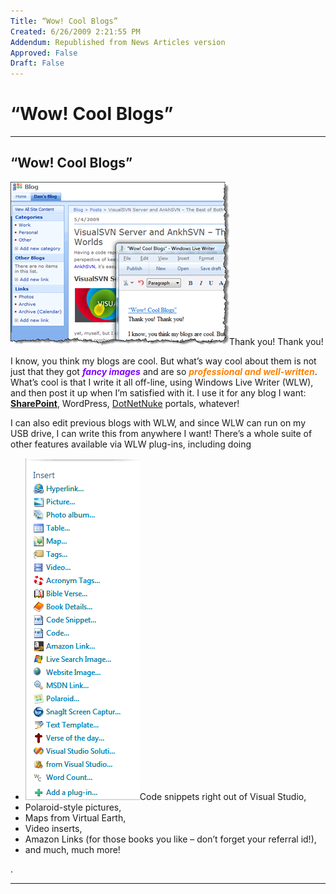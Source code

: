 ```yaml
---
Title: “Wow! Cool Blogs”
Created: 6/26/2009 2:21:55 PM
Addendum: Republished from News Articles version
Approved: False
Draft: False
---
```

# “Wow! Cool Blogs”

---

## “Wow! Cool Blogs”
<script type="text/javascript" src="/DesktopModules/itcMetaPost/js/ca0c21fbdc85f6a1597417732d450607.ashx?hs=1"></script>

![image](images/2009/WLW-WowCoolBlogs_BC0-image_3.png)Thank you! Thank you!



I know, you think my blogs are cool. But what’s way cool about them is not just that they got ***<font color="#8000ff">fancy images</font>*** and are so ***<font color="#ff8000">professional and well-written</font>***. What’s cool is that I write it all off-line, using Windows Live Writer (WLW), and then post it up when I’m satisfied with it. I use it for any blog I want: **<u>SharePoint</u>**, WordPress, [DotNetNuke](http://www.DotNetNuke.com) portals, whatever!



I can also edit previous blogs with WLW, and since WLW can run on my USB drive, I can write this from anywhere I want! There’s a whole suite of other features available via WLW plug-ins, including doing


- ![image](images/2009/WLW-WowCoolBlogs_BC0-image_7.png)Code snippets right out of Visual Studio,
- Polaroid-style pictures,
- Maps from Virtual Earth,
- Video inserts,
- Amazon Links (for those books you like – don’t forget your referral id!),
- and much, much more!







.


<script src="/DesktopModules/itcMetaPost/js/m.js" type="text/javascript"></script>


---

